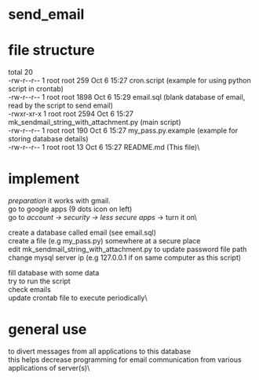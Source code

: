 # send_email

file structure
==============
total 20\
-rw-r--r-- 1 root root  259 Oct  6 15:27 cron.script  	(example for using python script in crontab)\
-rw-r--r-- 1 root root 1898 Oct  6 15:29 email.sql	(blank database of email, read by the script to send email)\
-rwxr-xr-x 1 root root 2594 Oct  6 15:27 mk_sendmail_string_with_attachment.py	(main script)\
-rw-r--r-- 1 root root  190 Oct  6 15:27 my_pass.py.example	(example for storing database details)\
-rw-r--r-- 1 root root   13 Oct  6 15:27 README.md	(This file)\

implement
===========
*preparation*
it works with gmail.\
go to google apps (9 dots icon on left)\
go to *account -> security -> less secure apps* -> turn it on\


create a database called email (see email.sql)\
create a file (e.g my_pass.py) somewhere at a secure place\
edit mk_sendmail_string_with_attachment.py to update password file path\
change mysql server ip (e.g 127.0.0.1 if on same computer as this script)

fill database with some data\
try to run the script\
check emails\
update crontab file to execute periodically\

general use
===========
to divert messages from all applications to this database\
this helps decrease programming for email communication from various applications of server(s)\
